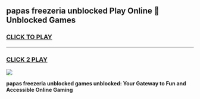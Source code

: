 
## papas freezeria unblocked Play Online 👋 Unblocked Games
<h3>
<a href="https://premium.freeplayer.one?title=papas_freezeria_unblocked&ref=19F">CLICK TO PLAY</a></h3>
<hr>

<h3>
<a href="https://premium.freeplayer.one?title=papas_freezeria_unblocked&ref=19F">CLICK 2 PLAY</a>
  
</h3>

<a href="https://premium.freeplayer.one?title=papas_freezeria_unblocked&ref=19F"><img src="https://clearcache.store/games.png"></a>


**papas freezeria unblocked games unblocked: Your Gateway to Fun and Accessible Online Gaming**
